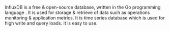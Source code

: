 InfluxDB is a free & open-source database, written in the Go programming language . It is
used for storage & retrieve of data such as operations monitoring & application metrics.
It is time series database which is used for high write and query loads. It is easy to
use.


